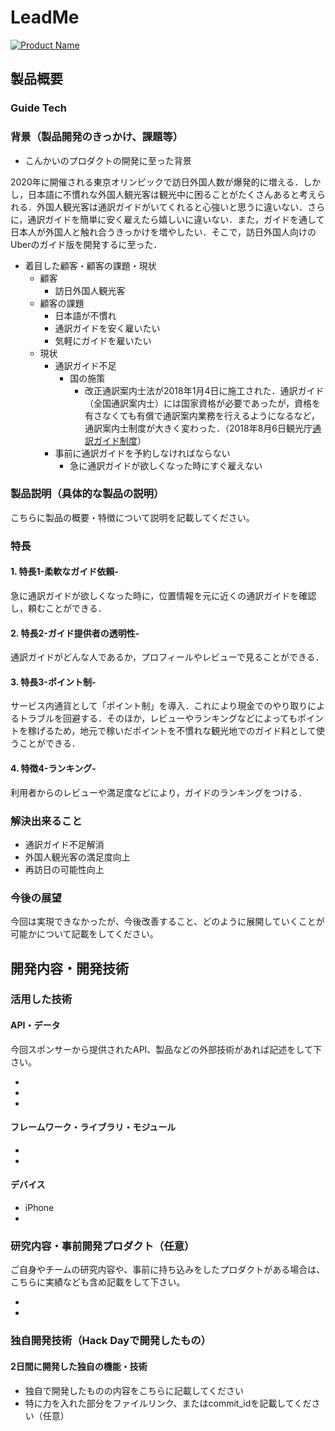 # LeadMe

[![Product Name](image.png)](https://www.youtube.com/watch?v=G5rULR53uMk)

## 製品概要
### Guide Tech

### 背景（製品開発のきっかけ、課題等）
- こんかいのプロダクトの開発に至った背景

2020年に開催される東京オリンピックで訪日外国人数が爆発的に増える．しかし，日本語に不慣れな外国人観光客は観光中に困ることがたくさんあると考えられる．外国人観光客は通訳ガイドがいてくれると心強いと思うに違いない．さらに，通訳ガイドを簡単に安く雇えたら嬉しいに違いない．また，ガイドを通して日本人が外国人と触れ合うきっかけを増やしたい．そこで，訪日外国人向けのUberのガイド版を開発するに至った．
- 着目した顧客・顧客の課題・現状
  - 顧客
    - 訪日外国人観光客
  - 顧客の課題
    - 日本語が不慣れ
    - 通訳ガイドを安く雇いたい
    - 気軽にガイドを雇いたい
  - 現状
    - 通訳ガイド不足
      - 国の施策
        - 改正通訳案内士法が2018年1月4日に施工された．通訳ガイド（全国通訳案内士）には国家資格が必要であったが，資格を有さなくても有償で通訳案内業務を行えるようになるなど，通訳案内士制度が大きく変わった．（2018年8月6日観光庁[通訳ガイド制度](http://www.mlit.go.jp/kankocho/shisaku/kokusai/tsuyaku.html)）
    - 事前に通訳ガイドを予約しなければならない
      - 急に通訳ガイドが欲しくなった時にすぐ雇えない

### 製品説明（具体的な製品の説明）
こちらに製品の概要・特徴について説明を記載してください。

### 特長

#### 1. 特長1-柔軟なガイド依頼-
急に通訳ガイドが欲しくなった時に，位置情報を元に近くの通訳ガイドを確認し，頼むことができる．
#### 2. 特長2-ガイド提供者の透明性-
通訳ガイドがどんな人であるか，プロフィールやレビューで見ることができる．
#### 3. 特長3-ポイント制-
サービス内通貨として「ポイント制」を導入．これにより現金でのやり取りによるトラブルを回避する．そのほか，レビューやランキングなどによってもポイントを稼げるため，地元で稼いだポイントを不慣れな観光地でのガイド料として使うことができる．
#### 4. 特徴4-ランキング-
利用者からのレビューや満足度などにより，ガイドのランキングをつける．

### 解決出来ること
- 通訳ガイド不足解消
- 外国人観光客の満足度向上
- 再訪日の可能性向上

### 今後の展望
今回は実現できなかったが、今後改善すること、どのように展開していくことが可能かについて記載をしてください。


## 開発内容・開発技術
### 活用した技術
#### API・データ
今回スポンサーから提供されたAPI、製品などの外部技術があれば記述をして下さい。

* 
* 
* 

#### フレームワーク・ライブラリ・モジュール
* 
* 

#### デバイス
* iPhone
* 

### 研究内容・事前開発プロダクト（任意）
ご自身やチームの研究内容や、事前に持ち込みをしたプロダクトがある場合は、こちらに実績なども含め記載をして下さい。

* 
* 


### 独自開発技術（Hack Dayで開発したもの）
#### 2日間に開発した独自の機能・技術
* 独自で開発したものの内容をこちらに記載してください
* 特に力を入れた部分をファイルリンク、またはcommit_idを記載してください（任意）

